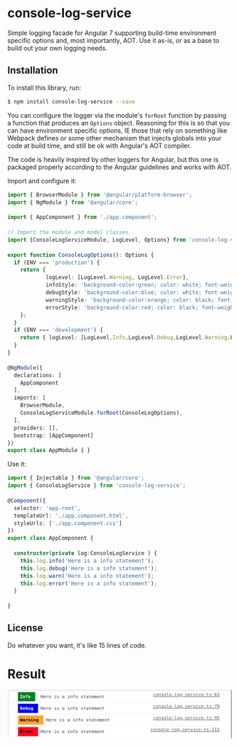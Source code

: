 # console-log-service


Simple logging facade for Angular 7 supporting build-time environment specific options and, most importantly, AOT.
Use it as-is, or as a base to build out your own logging needs.

## Installation

To install this library, run:

```bash
$ npm install console-log-service --save
```

You can configure the logger via the module's `forRoot` function by passing a function that produces an `Options` object.
Reasoning for this is so that you can have environment specific options, IE those that rely on something like Webpack defines
or some other mechanism that injects globals into your code at build time, and still be ok with Angular's AOT compiler.

The code is heavily inspired by other loggers for Angular, but this one is packaged properly according to the Angular
guidelines and works with AOT.

Import and configure it:

```typescript
import { BrowserModule } from '@angular/platform-browser';
import { NgModule } from '@angular/core';

import { AppComponent } from './app.component';

// Import the module and model classes.
import {ConsoleLogServiceModule, LogLevel, Options} from 'console-log-service';

export function ConsoleLogOptions(): Options {
  if (ENV === 'production') {
    return {
            logLevel: [LogLevel.Warning, LogLevel.Error],
            infoStyle: 'background-color:green; color: white; font-weight:bold;padding:5px',
            debugStyle: 'background-color:blue; color: white; font-weight:bold;padding:5px',
            warningStyle: 'background-color:orange; color: black; font-weight:bold;padding:5px',
            errorStyle: 'background-color:red; color: black; font-weight:bold;padding:5px'
    };
  }
  if (ENV === 'development') {
    return { logLevel: [LogLevel.Info,LogLevel.Debug,LogLevel.Warning,LogLevel.Error] };
  }
}

@NgModule({
  declarations: [
    AppComponent
  ],
  imports: [
    BrowserModule,
    ConsoleLogServiceModule.forRoot(ConsoleLogOptions),
  ],
  providers: [],
  bootstrap: [AppComponent]
})
export class AppModule { }
```

Use it:

```typescript
import { Injectable } from '@angular/core';
import { ConsoleLogService } from 'console-log-service';

@Component({
  selector: 'app-root',
  templateUrl: './app.component.html',
  styleUrls: ['./app.component.css']
})
export class AppComponent {

  constructor(private log:ConsoleLogService ) {
    this.log.info('Here is a info statement');
    this.log.debug('Here is a info statement');
    this.log.warn('Here is a info statement');
    this.log.error('Here is a info statement');
  }
  
}
```

## License

Do whatever you want, it's like 15 lines of code.

# Result
![alt text][logo]

[logo]:https://github.com/stephanebalasse/console-log-service/blob/master/src/assets/img/result.png "Example"
